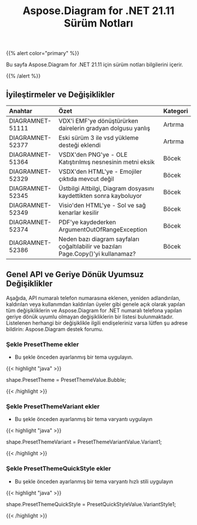 ﻿---
title: Aspose.Diagram for .NET 21.11 Sürüm Notları
type: docs
weight: 2
url: /tr/net/aspose-diagram-for-net-21-11-release-notes/
---
{{% alert color="primary" %}} 

Bu sayfa Aspose.Diagram for .NET 21.11 için sürüm notları bilgilerini içerir.

{{% /alert %}} 
## **İyileştirmeler ve Değişiklikler**

|**Anahtar**|**Özet**|**Kategori**|
|:- |:- |:- |
|DIAGRAMNET-51111|VDX'i EMF'ye dönüştürürken dairelerin gradyan dolgusu yanlış|Artırma|
|DIAGRAMNET-52377|Eski sürüm 3 ile vsd yükleme desteği eklendi|Artırma|
|DIAGRAMNET-51364|VSDX'den PNG'ye - OLE Katıştırılmış nesnesinin metni eksik|Böcek|
|DIAGRAMNET-52329|VSDX'den HTML'ye - Emojiler çıktıda mevcut değil|Böcek|
|DIAGRAMNET-52345|Üstbilgi Altbilgi, Diagram dosyasını kaydettikten sonra kayboluyor|Böcek|
|DIAGRAMNET-52349|Visio'den HTML'ye - Sol ve sağ kenarlar kesilir|Böcek|
|DIAGRAMNET-52374|PDF'ye kaydederken ArgumentOutOfRangeException|Böcek|
|DIAGRAMNET-52386|Neden bazı diagram sayfaları çoğaltılabilir ve bazıları Page.Copy()'yi kullanamaz?|Böcek|

## **Genel API ve Geriye Dönük Uyumsuz Değişiklikler**
Aşağıda, API numaralı telefon numarasına eklenen, yeniden adlandırılan, kaldırılan veya kullanımdan kaldırılan üyeler gibi genele açık olarak yapılan tüm değişikliklerin ve Aspose.Diagram for .NET numaralı telefona yapılan geriye dönük uyumlu olmayan değişikliklerin bir listesi bulunmaktadır. Listelenen herhangi bir değişiklikle ilgili endişeleriniz varsa lütfen şu adrese bildirin: Aspose.Diagram destek forumu.


### **Şekle PresetTheme ekler**
- Bu şekle önceden ayarlanmış bir tema uygulayın.

{{< highlight "java" >}}

shape.PresetTheme = PresetThemeValue.Bubble;

{{< /highlight >}}


### **Şekle PresetThemeVariant ekler**
- Bu şekle önceden ayarlanmış bir tema varyantı uygulayın

{{< highlight "java" >}}

shape.PresetThemeVariant = PresetThemeVariantValue.Variant1;

{{< /highlight >}}

### **Şekle PresetThemeQuickStyle ekler**
- Bu şekle önceden ayarlanmış bir tema varyantı hızlı stili uygulayın

{{< highlight "java" >}}

 shape.PresetThemeQuickStyle = PresetQuickStyleValue.VariantStyle1;

{{< /highlight >}}
